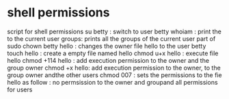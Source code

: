 # shell permissions
script for shell permissions
su betty : switch to user betty
whoiam : print the to the current user
groups: prints all the groups of the current user part of
sudo chown betty hello : changes the owner file hello to the user betty
touch hello : create a empty file named hello
chmod u+x hello : execute file hello
chmod +114 hello : add execution permission to the owner and the group owner 
chmod +x hello: add execution permission to the owner, to the group owner andthe other users
chmod 007 : sets the permissions to the fie hello as follow : no permsission to the owner and groupand all permissions for users
